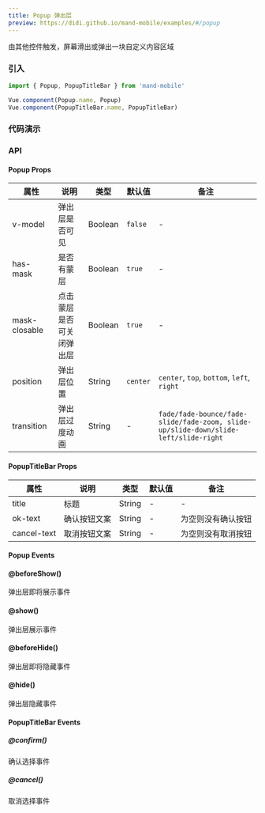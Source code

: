 ```yaml
---
title: Popup 弹出层
preview: https://didi.github.io/mand-mobile/examples/#/popup
---
```


由其他控件触发，屏幕滑出或弹出一块自定义内容区域

### 引入

```javascript
import { Popup, PopupTitleBar } from 'mand-mobile'

Vue.component(Popup.name, Popup)
Vue.component(PopupTitleBar.name, PopupTitleBar)
```

### 代码演示
<!-- DEMO -->

### API

#### Popup Props
|属性 | 说明 | 类型 | 默认值| 备注|
|----|-----|------|------|------|
|v-model|弹出层是否可见|Boolean|`false`|-|
|has-mask|是否有蒙层|Boolean|`true`|-|
|mask-closable|点击蒙层是否可关闭弹出层|Boolean|`true`|-|
|position|弹出层位置|String|`center`|`center`, `top`, `bottom`, `left`, `right`|
|transition|弹出层过度动画|String|-|`fade/fade-bounce/fade-slide/fade-zoom, slide-up/slide-down/slide-left/slide-right`|

#### PopupTitleBar Props
|属性 | 说明 | 类型 | 默认值 | 备注|
|----|-----|------|------|------|
|title|标题|String|-|-|
|ok-text|确认按钮文案|String|-|为空则没有确认按钮|
|cancel-text|取消按钮文案|String|-|为空则没有取消按钮|

#### Popup Events

#### @beforeShow()
弹出层即将展示事件

#### @show()
弹出层展示事件

#### @beforeHide()
弹出层即将隐藏事件

#### @hide()
弹出层隐藏事件

#### PopupTitleBar Events

##### @confirm()
确认选择事件

##### @cancel()
取消选择事件
